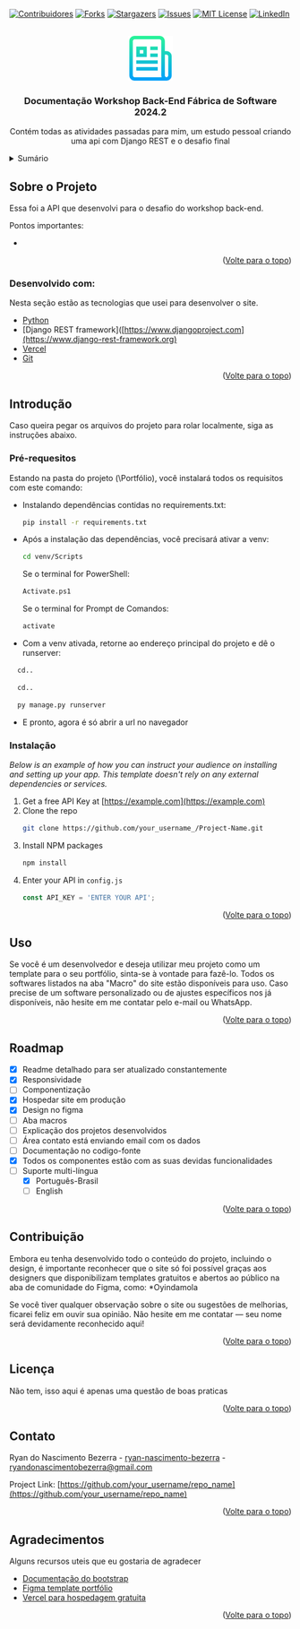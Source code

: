 <!-- Improved compatibility of back to top link: See: https://github.com/othneildrew/Best-README-Template/pull/73 -->
<a id="readme-top"></a>
<!--
*** Thanks for checking out the Best-README-Template. If you have a suggestion
*** that would make this better, please fork the repo and create a pull request
*** or simply open an issue with the tag "enhancement".
*** Don't forget to give the project a star!
*** Thanks again! Now go create something AMAZING! :D
-->



<!-- PROJECT SHIELDS -->
<!--
*** I'm using markdown "reference style" links for readability.
*** Reference links are enclosed in brackets [ ] instead of parentheses ( ).
*** See the bottom of this document for the declaration of the reference variables
*** for contributors-url, forks-url, etc. This is an optional, concise syntax you may use.
*** https://www.markdownguide.org/basic-syntax/#reference-style-links
-->
[![Contribuidores][contributors-shield]][contributors-url]
[![Forks][forks-shield]][forks-url]
[![Stargazers][stars-shield]][stars-url]
[![Issues][issues-shield]][issues-url]
[![MIT License][license-shield]][license-url]
[![LinkedIn][linkedin-shield]][linkedin-url]

[contributors-shield]: https://img.shields.io/github/contributors/RyanBezerra/workshop-fabrica-2024.2.svg
[contributors-url]: https://github.com/RyanBezerra/workshop-fabrica-2024.2/graphs/contributors
[forks-shield]: https://img.shields.io/github/forks/RyanBezerra/workshop-fabrica-2024.2.svg
[forks-url]: https://github.com/RyanBezerra/workshop-fabrica-2024.2/network/members
[stars-shield]: https://img.shields.io/github/stars/RyanBezerra/workshop-fabrica-2024.2.svg
[stars-url]: https://github.com/RyanBezerra/workshop-fabrica-2024.2/stargazers
[issues-shield]: https://img.shields.io/github/issues/RyanBezerra/workshop-fabrica-2024.2.svg
[issues-url]: https://github.com/RyanBezerra/workshop-fabrica-2024.2/issues
[license-shield]: https://img.shields.io/github/license/RyanBezerra/workshop-fabrica-2024.2.svg
[license-url]: https://github.com/RyanBezerra/workshop-fabrica-2024.2/blob/main/LICENSE
[linkedin-shield]: https://img.shields.io/badge/LinkedIn-RyanBezerra-blue
[linkedin-url]: https://www.linkedin.com/in/ryan-nascimento-bezerra/




<!-- PROJECT LOGO -->
<br />
<div align="center">
  <a href="https://github.com/othneildrew/Best-README-Template">
    <img src="images/logo.png" alt="Logo" width="80" height="80">
  </a>

  <h3 align="center">Documentação Workshop Back-End Fábrica de Software 2024.2</h3>

  <p align="center">
    Contém todas as atividades passadas para mim, um estudo pessoal criando uma api com Django REST e o desafio final
    <br />
  </p>
</div>



<!-- TABLE OF CONTENTS -->
<details>
  <summary>Sumário</summary>
  <ol>
    <li>
      <a href="#about-the-project">Sobre o Projeto</a>
      <ul>
        <li><a href="#built-with">Desenvolvido com:</a></li>
      </ul>
    </li>
    <li>
      <a href="#getting-started">Introdução</a>
      <ul>
        <li><a href="#prerequisites">Pré-requesitos</a></li>
        <li><a href="#installation">Instalação</a></li>
      </ul>
    </li>
    <li><a href="#usage">Uso</a></li>
    <li><a href="#roadmap">Roadmap</a></li>
    <li><a href="#contributing">Contribuição</a></li>
    <li><a href="#license">Licença</a></li>
    <li><a href="#contact">Contato</a></li>
    <li><a href="#acknowledgments">Agradecimentos</a></li>
  </ol>
</details>



<!-- ABOUT THE PROJECT -->
## Sobre o Projeto

<!--[![image](https://github.com/user-attachments/assets/9e2800a8-1676-4c1b-a64e-2b3ed1a09565
)](https://portfolio-git-main-ryans-projects-da8a15f6.vercel.app)-->

Essa foi a API que desenvolvi para o desafio do workshop back-end.

Pontos importantes:

* 

<p align="right">(<a href="#readme-top">Volte para o topo</a>)</p>



### Desenvolvido com:

Nesta seção estão as tecnologias que usei para desenvolver o site.

* [Python](https://www.python.org)
* [Django REST framework]([https://www.djangoproject.com](https://www.django-rest-framework.org)
* [Vercel](https://vercel.com)
* [Git](https://git-scm.com)


<p align="right">(<a href="#readme-top">Volte para o topo</a>)</p>



<!-- GETTING STARTED -->
## Introdução

Caso queira pegar os arquivos do projeto para rolar localmente, siga as instruções abaixo.

### Pré-requesitos

Estando na pasta do projeto (\Portfólio), você instalará todos os requisitos com este comando:
* Instalando dependências contidas no requirements.txt:
  ```sh
  pip install -r requirements.txt
  ```
  
* Após a instalação das dependências, você precisará ativar a venv:
  ```sh
  cd venv/Scripts
  ```
  Se o terminal for PowerShell:
  ```sh
  Activate.ps1
  ```
  Se o terminal for Prompt de Comandos:
  ```sh
  activate
  ```
* Com a venv ativada, retorne ao endereço principal do projeto e dê o runserver:
```sh
  cd..
  ```
```sh
  cd..
  ```
```sh
  py manage.py runserver
  ```
* E pronto, agora é só abrir a url no navegador

### Instalação

_Below is an example of how you can instruct your audience on installing and setting up your app. This template doesn't rely on any external dependencies or services._

1. Get a free API Key at [https://example.com](https://example.com)
2. Clone the repo
   ```sh
   git clone https://github.com/your_username_/Project-Name.git
   ```
3. Install NPM packages
   ```sh
   npm install
   ```
4. Enter your API in `config.js`
   ```js
   const API_KEY = 'ENTER YOUR API';
   ```

<p align="right">(<a href="#readme-top">Volte para o topo</a>)</p>



<!-- USAGE EXAMPLES -->
## Uso

Se você é um desenvolvedor e deseja utilizar meu projeto como um template para o seu portfólio, sinta-se à vontade para fazê-lo. Todos os softwares listados na aba "Macro" do site estão disponíveis para uso. Caso precise de um software personalizado ou de ajustes específicos nos já disponíveis, não hesite em me contatar pelo e-mail ou WhatsApp.

<p align="right">(<a href="#readme-top">Volte para o topo</a>)</p>



<!-- ROADMAP -->
## Roadmap

- [x] Readme detalhado para ser atualizado constantemente
- [X] Responsividade
- [ ] Componentização
- [x] Hospedar site em produção
- [x] Design no figma
- [ ] Aba macros
- [ ] Explicação dos projetos desenvolvidos
- [ ] Área contato está enviando email com os dados
- [ ] Documentação no codigo-fonte
- [x] Todos os componentes estão com as suas devidas funcionalidades
- [ ] Suporte multi-língua
    - [x] Português-Brasil
    - [ ] English

<p align="right">(<a href="#readme-top">Volte para o topo</a>)</p>



<!-- CONTRIBUTING -->
## Contribuição

Embora eu tenha desenvolvido todo o conteúdo do projeto, incluindo o design, é importante reconhecer que o site só foi possível graças aos designers que disponibilizam templates gratuitos e abertos ao público na aba de comunidade do Figma, como:
*Oyindamola

Se você tiver qualquer observação sobre o site ou sugestões de melhorias, ficarei feliz em ouvir sua opinião. Não hesite em me contatar — seu nome será devidamente reconhecido aqui!

<p align="right">(<a href="#readme-top">Volte para o topo</a>)</p>



<!-- LICENSE -->
## Licença

Não tem, isso aqui é apenas uma questão de boas praticas

<p align="right">(<a href="#readme-top">Volte para o topo</a>)</p>



<!-- CONTACT -->
## Contato

Ryan do Nascimento Bezerra - [ryan-nascimento-bezerra](https://www.linkedin.com/in/ryan-nascimento-bezerra/) - ryandonascimentobezerra@gmail.com

Project Link: [https://github.com/your_username/repo_name](https://github.com/your_username/repo_name)

<p align="right">(<a href="#readme-top">Volte para o topo</a>)</p>



<!-- ACKNOWLEDGMENTS -->
## Agradecimentos

Alguns recursos uteis que eu gostaria de agradecer

* [Documentação do bootstrap](https://getbootstrap.com/docs/5.3/getting-started/introduction/)
* [Figma template portfólio](https://www.figma.com/design/JQBde0k47aMgwA1MzeOLwy/Portfolio-(Community)?node-id=0-1&t=1OxN6tJ80EGuMrlO-0)
* [Vercel para hospedagem gratuita](https://vercel.com)

<p align="right">(<a href="#readme-top">Volte para o topo</a>)</p>



<!-- MARKDOWN LINKS & IMAGES -->
<!-- https://www.markdownguide.org/basic-syntax/#reference-style-links -->
[contributors-shield]: https://img.shields.io/github/contributors/othneildrew/Best-README-Template.svg?style=for-the-badge
[contributors-url]: https://github.com/othneildrew/Best-README-Template/graphs/contributors
[forks-shield]: https://img.shields.io/github/forks/othneildrew/Best-README-Template.svg?style=for-the-badge
[forks-url]: https://github.com/othneildrew/Best-README-Template/network/members
[stars-shield]: https://img.shields.io/github/stars/othneildrew/Best-README-Template.svg?style=for-the-badge
[stars-url]: https://github.com/othneildrew/Best-README-Template/stargazers
[issues-shield]: https://img.shields.io/github/issues/othneildrew/Best-README-Template.svg?style=for-the-badge
[issues-url]: https://github.com/othneildrew/Best-README-Template/issues
[license-shield]: https://img.shields.io/github/license/othneildrew/Best-README-Template.svg?style=for-the-badge
[license-url]: https://github.com/othneildrew/Best-README-Template/blob/master/LICENSE.txt
[linkedin-shield]: https://img.shields.io/badge/-LinkedIn-black.svg?style=for-the-badge&logo=linkedin&colorB=555
[linkedin-url]: https://linkedin.com/in/othneildrew
[product-screenshot]: images/screenshot.png
[Next.js]: https://img.shields.io/badge/next.js-000000?style=for-the-badge&logo=nextdotjs&logoColor=white
[Next-url]: https://nextjs.org/
[React.js]: https://img.shields.io/badge/React-20232A?style=for-the-badge&logo=react&logoColor=61DAFB
[React-url]: https://reactjs.org/
[Vue.js]: https://img.shields.io/badge/Vue.js-35495E?style=for-the-badge&logo=vuedotjs&logoColor=4FC08D
[Vue-url]: https://vuejs.org/
[Angular.io]: https://img.shields.io/badge/Angular-DD0031?style=for-the-badge&logo=angular&logoColor=white
[Angular-url]: https://angular.io/
[Svelte.dev]: https://img.shields.io/badge/Svelte-4A4A55?style=for-the-badge&logo=svelte&logoColor=FF3E00
[Svelte-url]: https://svelte.dev/
[Laravel.com]: https://img.shields.io/badge/Laravel-FF2D20?style=for-the-badge&logo=laravel&logoColor=white
[Laravel-url]: https://laravel.com
[Bootstrap.com]: https://img.shields.io/badge/Bootstrap-563D7C?style=for-the-badge&logo=bootstrap&logoColor=white
[Bootstrap-url]: https://getbootstrap.com
[JQuery.com]: https://img.shields.io/badge/jQuery-0769AD?style=for-the-badge&logo=jquery&logoColor=white
[JQuery-url]: https://jquery.com 

